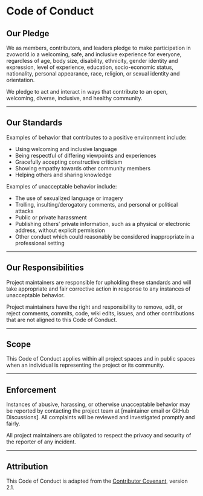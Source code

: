 # Code of Conduct

## Our Pledge

We as members, contributors, and leaders pledge to make participation in zvoworld.io a welcoming, safe, and inclusive experience for everyone, regardless of age, body size, disability, ethnicity, gender identity and expression, level of experience, education, socio-economic status, nationality, personal appearance, race, religion, or sexual identity and orientation.

We pledge to act and interact in ways that contribute to an open, welcoming, diverse, inclusive, and healthy community.

---

## Our Standards

Examples of behavior that contributes to a positive environment include:

- Using welcoming and inclusive language
- Being respectful of differing viewpoints and experiences
- Gracefully accepting constructive criticism
- Showing empathy towards other community members
- Helping others and sharing knowledge

Examples of unacceptable behavior include:

- The use of sexualized language or imagery
- Trolling, insulting/derogatory comments, and personal or political attacks
- Public or private harassment
- Publishing others’ private information, such as a physical or electronic address, without explicit permission
- Other conduct which could reasonably be considered inappropriate in a professional setting

---

## Our Responsibilities

Project maintainers are responsible for upholding these standards and will take appropriate and fair corrective action in response to any instances of unacceptable behavior.

Project maintainers have the right and responsibility to remove, edit, or reject comments, commits, code, wiki edits, issues, and other contributions that are not aligned to this Code of Conduct.

---

## Scope

This Code of Conduct applies within all project spaces and in public spaces when an individual is representing the project or its community.

---

## Enforcement

Instances of abusive, harassing, or otherwise unacceptable behavior may be reported by contacting the project team at [maintainer email or GitHub Discussions]. All complaints will be reviewed and investigated promptly and fairly.

All project maintainers are obligated to respect the privacy and security of the reporter of any incident.

---

## Attribution

This Code of Conduct is adapted from the [Contributor Covenant](https://www.contributor-covenant.org), version 2.1.
